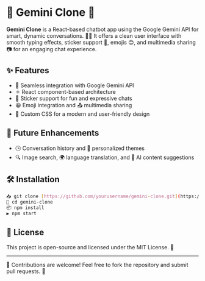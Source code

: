 # 🌟 Gemini Clone 🤖

**Gemini Clone** is a React-based chatbot app using the Google Gemini API for smart, dynamic conversations. 🧠💬 It offers a clean user interface with smooth typing effects, sticker support 🎨, emojis 😊, and multimedia sharing 📷 for an engaging chat experience.

## ✨ Features
- 🚀 Seamless integration with Google Gemini API
- ⚛️ React component-based architecture
- 🎉 Sticker support for fun and expressive chats
- 😀 Emoji integration and 📤 multimedia sharing
- 🎨 Custom CSS for a modern and user-friendly design

## 🔮 Future Enhancements
- 🕒 Conversation history and 🎨 personalized themes
- 🔍 Image search, 🌍 language translation, and 🤖 AI content suggestions

## 🛠️ Installation
```bash
📥 git clone [https://github.com/yourusername/gemini-clone.git](https://github.com/Dibya2022/Gemin_Ai_Clone.git)
📂 cd gemini-clone
📦 npm install
▶️ npm start
```

## 📝 License
This project is open-source and licensed under the MIT License. 📄

---

🤝 Contributions are welcome! Feel free to fork the repository and submit pull requests. 🚀
